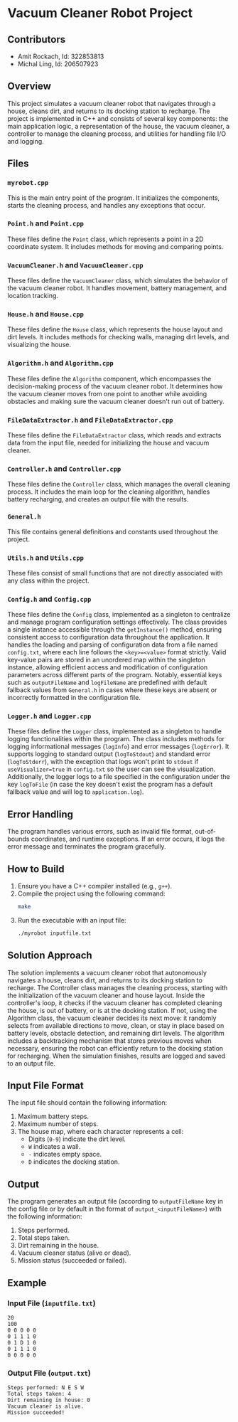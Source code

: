 # Vacuum Cleaner Robot Project

## Contributors

- Amit Rockach, Id: 322853813
- Michal Ling, Id: 206507923

## Overview

This project simulates a vacuum cleaner robot that navigates through a house, cleans dirt, and returns to its docking station to recharge. The project is implemented in C++ and consists of several key components: the main application logic, a representation of the house, the vacuum cleaner, a controller to manage the cleaning process, and utilities for handling file I/O and logging.

## Files

### `myrobot.cpp`

This is the main entry point of the program. It initializes the components, starts the cleaning process, and handles any exceptions that occur.

### `Point.h` and `Point.cpp`

These files define the `Point` class, which represents a point in a 2D coordinate system. It includes methods for moving and comparing points.

### `VacuumCleaner.h` and `VacuumCleaner.cpp`

These files define the `VacuumCleaner` class, which simulates the behavior of the vacuum cleaner robot. It handles movement, battery management, and location tracking.

### `House.h` and `House.cpp`

These files define the `House` class, which represents the house layout and dirt levels. It includes methods for checking walls, managing dirt levels, and visualizing the house.

### `Algorithm.h` and `Algorithm.cpp`

These files define the `Algorithm` component, which encompasses the decision-making process of the vacuum cleaner robot. It determines how the vacuum cleaner moves from one point to another while avoiding obstacles and making sure the vacuum cleaner doesn't run out of battery.

### `FileDataExtractor.h` and `FileDataExtractor.cpp`

These files define the `FileDataExtractor` class, which reads and extracts data from the input file, needed for initializing the house and vacuum cleaner.

### `Controller.h` and `Controller.cpp`

These files define the `Controller` class, which manages the overall cleaning process. It includes the main loop for the cleaning algorithm, handles battery recharging, and creates an output file with the results.

### `General.h`

This file contains general definitions and constants used throughout the project.

### `Utils.h` and `Utils.cpp`

These files consist of small functions that are not directly associated with any class within the project.

### `Config.h` and `Config.cpp`

These files define the `Config` class, implemented as a singleton to centralize and manage program configuration settings effectively. The class provides a single instance accessible through the `getInstance()` method, ensuring consistent access to configuration data throughout the application. It handles the loading and parsing of configuration data from a file named `config.txt`, where each line follows the `<key>=<value>` format strictly. Valid key-value pairs are stored in an unordered map within the singleton instance, allowing efficient access and modification of configuration parameters across different parts of the program. Notably, essential keys such as `outputFileName` and `logFileName` are predefined with default fallback values from `General.h` in cases where these keys are absent or incorrectly formatted in the configuration file.

### `Logger.h` and `Logger.cpp`

These files define the `Logger` class, implemented as a singleton to handle logging functionalities within the program. The class includes methods for logging informational messages (`logInfo`) and error messages (`logError`). It supports logging to standard output (`logToStdout`) and standard error (`logToStderr`), with the exception that logs won't print to `stdout` if `useVisualizer=true` in `config.txt` so the user can see the visualization. Additionally, the logger logs to a file specified in the configuration under the key `logToFile` (in case the key doesn't exist the program has a default fallback value and will log to `application.log`).

## Error Handling

The program handles various errors, such as invalid file format, out-of-bounds coordinates, and runtime exceptions. If an error occurs, it logs the error message and terminates the program gracefully.

## How to Build

1. Ensure you have a C++ compiler installed (e.g., `g++`).
2. Compile the project using the following command:
   ```sh
   make
   ```
3. Run the executable with an input file:
   ```sh
   ./myrobot inputfile.txt
   ```

## Solution Approach

The solution implements a vacuum cleaner robot that autonomously navigates a house, cleans dirt, and returns to its docking station to recharge. The Controller class manages the cleaning process, starting with the initialization of the vacuum cleaner and house layout. Inside the controller's loop, it checks if the vacuum cleaner has completed cleaning the house, is out of battery, or is at the docking station. If not, using the Algorithm class, the vacuum cleaner decides its next move: it randomly selects from available directions to move, clean, or stay in place based on battery levels, obstacle detection, and remaining dirt levels. The algorithm includes a backtracking mechanism that stores previous moves when necessary, ensuring the robot can efficiently return to the docking station for recharging. When the simulation finishes, results are logged and saved to an output file.

## Input File Format

The input file should contain the following information:

1. Maximum battery steps.
2. Maximum number of steps.
3. The house map, where each character represents a cell:
   - Digits (`0-9`) indicate the dirt level.
   - `W` indicates a wall.
   - `-` indicates empty space.
   - `D` indicates the docking station.

## Output

The program generates an output file (according to `outputFileName` key in the config file or by default in the format of `output_<inputFileName>`) with the following information:

1. Steps performed.
2. Total steps taken.
3. Dirt remaining in the house.
4. Vacuum cleaner status (alive or dead).
5. Mission status (succeeded or failed).

## Example

### Input File (`inputfile.txt`)

```
20
100
0 0 0 0 0
0 1 1 1 0
0 1 D 1 0
0 1 1 1 0
0 0 0 0 0
```

### Output File (`output.txt`)

```
Steps performed: N E S W
Total steps taken: 4
Dirt remaining in house: 0
Vacuum cleaner is alive.
Mission succeeded!
```
